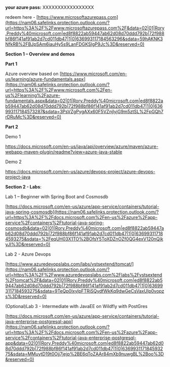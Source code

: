 **your azure pass:** XXXXXXXXXXXXXXXXX

redeem here - [https://www.microsoftazurepass.com](https://nam06.safelinks.protection.outlook.com/?url=https%3A%2F%2Fwww.microsoftazurepass.com%2F&data=02|01|Rory.Preddy%40microsoft.com|ed8f8822ab59447ab62d08d70ddd792b|72f988bf86f141af91ab2d7cd011db47|1|0|636993117184563296&sdata=59hAKNK3NfkRB%2FBJpSAm6iauHy5s9LanFDGKSlgP9Jc%3D&reserved=0)

 

**Section 1 – Overview and demos**

**Part 1**

Azure overview based on [https://www.microsoft.com/en-us/learning/azure-fundamentals.aspx](https://nam06.safelinks.protection.outlook.com/?url=https%3A%2F%2Fwww.microsoft.com%2Fen-us%2Flearning%2Fazure-fundamentals.aspx&data=02|01|Rory.Preddy%40microsoft.com|ed8f8822ab59447ab62d08d70ddd792b|72f988bf86f141af91ab2d7cd011db47|1|0|636993117184573287&sdata=3PsVZgPygAXx60F5VZnjlyjG9m5ztSL%2FpGQh7rDRuMc%3D&reserved=0)

 

**Part 2**

Demo 1

https://docs.microsoft.com/en-us/java/api/overview/azure/maven/azure-webapp-maven-plugin/readme?view=azure-java-stable

Demo 2

https://docs.microsoft.com/en-us/azure/devops-project/azure-devops-project-java 

 

**Section 2 - Labs**:

Lab 1 – Beginner with Spring Boot and Cosmosdb

[https://docs.microsoft.com/en-us/azure/app-service/containers/tutorial-java-spring-cosmosdb](https://nam06.safelinks.protection.outlook.com/?url=https%3A%2F%2Fdocs.microsoft.com%2Fen-us%2Fazure%2Fapp-service%2Fcontainers%2Ftutorial-java-spring-cosmosdb&data=02|01|Rory.Preddy%40microsoft.com|ed8f8822ab59447ab62d08d70ddd792b|72f988bf86f141af91ab2d7cd011db47|1|0|636993117184593275&sdata=%2FeqUH03X1TO%2BOfsY5ToXDZnOZf0QG4exV120nQikyJI%3D&reserved=0)

Lab 2 - Azure Devops

[https://www.azuredevopslabs.com/labs/vstsextend/tomcat/](https://nam06.safelinks.protection.outlook.com/?url=https%3A%2F%2Fwww.azuredevopslabs.com%2Flabs%2Fvstsextend%2Ftomcat%2F&data=02|01|Rory.Preddy%40microsoft.com|ed8f8822ab59447ab62d08d70ddd792b|72f988bf86f141af91ab2d7cd011db47|1|0|636993117184593275&sdata=9TeQp0lxylpFTRiSQydfWkKq9dwGeCsVaxUIp0vopzs%3D&reserved=0)  

(Optional)Lab 3  - Intermediate with JavaEE on Wildfly with PostGres

[https://docs.microsoft.com/en-us/azure/app-service/containers/tutorial-java-enterprise-postgresql-app](https://nam06.safelinks.protection.outlook.com/?url=https%3A%2F%2Fdocs.microsoft.com%2Fen-us%2Fazure%2Fapp-service%2Fcontainers%2Ftutorial-java-enterprise-postgresql-app&data=02|01|Rory.Preddy%40microsoft.com|ed8f8822ab59447ab62d08d70ddd792b|72f988bf86f141af91ab2d7cd011db47|1|0|636993117184593275&sdata=MMuytD19t0Ojj7jejp%2BE6qToZAAr84mXb9nuwgBL%2Boo%3D&reserved=0)
